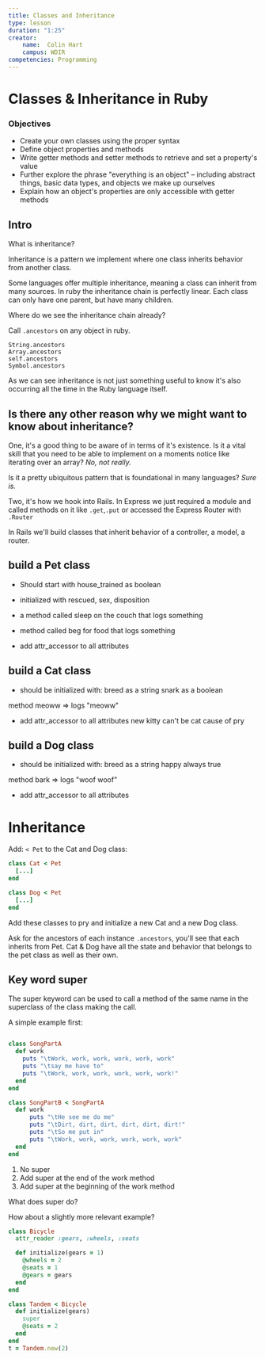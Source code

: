 ```yaml
---
title: Classes and Inheritance
type: lesson
duration: "1:25"
creator:
    name:  Colin Hart
    campus: WDIR
competencies: Programming
---
```


# Classes & Inheritance in Ruby

### Objectives

  - Create your own classes using the proper syntax
  - Define object properties and methods
  - Write getter methods and setter methods to retrieve and set a property's value
  - Further explore the phrase "everything is an object" – including abstract things, basic data types, and objects we make up ourselves
  - Explain how an object's properties are only accessible with getter methods

## Intro

What is inheritance?

Inheritance is a pattern we implement where one class inherits behavior from another class.

Some languages offer multiple inheritance, meaning a class can inherit from many sources. In ruby the inheritance chain is perfectly linear. Each class can only have one parent, but have many children.

Where do we see the inheritance chain already?

Call `.ancestors` on any object in ruby.

```
String.ancestors
Array.ancestors
self.ancestors
Symbol.ancestors
```

As we can see inheritance is not just something useful to know it's also occurring all the time in the Ruby language itself.

## Is there any other reason why we might want to know about inheritance?

One, it's a good thing to be aware of in terms of it's existence. Is it a vital skill that you need to be able to implement on a moments notice like iterating over an array? *No, not really.*

Is it a pretty ubiquitous pattern that is foundational in many languages? *Sure is.*

Two, it's how we hook into Rails. In Express we just required a module and called methods on it like `.get`,`.put` or accessed the Express Router with `.Router`

In Rails we'll build classes that inherit behavior of a controller, a model, a router.


## build a Pet class

 - Should start with
   house_trained as boolean
 - initialized with
   rescued, sex, disposition

 - a method called sleep on the couch that logs something

 - method called beg for food that logs something

 - add attr_accessor to all attributes

## build a Cat class

  - should be initialized with:
    breed as a string
    snark as a boolean

  method meoww => logs "meoww"

  - add attr_accessor to all attributes
  new kitty can't be cat cause of pry

## build a Dog class

  - should be initialized with:
    breed as a string
    happy always true

  method bark => logs "woof woof"

  - add attr_accessor to all attributes

# Inheritance

Add: `< Pet` to the Cat and Dog class:

```ruby
class Cat < Pet
  [...]
end

class Dog < Pet
  [...]
end

```

Add these classes to pry and initialize a new Cat and a new Dog class.

Ask for the ancestors of each instance `.ancestors`, you'll see that each inherits from Pet. Cat & Dog  have all the state and behavior that belongs to the pet class as well as their own.

## Key word super

The super keyword can be used to call a method of the same name in the superclass of the class making the call.

A simple example first:

```ruby

class SongPartA
  def work
    puts "\tWork, work, work, work, work, work"
    puts "\tsay me have to"
    puts "\tWork, work, work, work, work, work!"
  end
end

class SongPartB < SongPartA
  def work
      puts "\tHe see me do me"
      puts "\tDirt, dirt, dirt, dirt, dirt, dirt!"
      puts "\tSo me put in"
      puts "\tWork, work, work, work, work, work"
  end
end
```

1. No super
2. Add super at the end of the work method
3. Add super at the beginning of the work method

What does super do?

How about a slightly more relevant example?

```ruby
class Bicycle  
  attr_reader :gears, :wheels, :seats  

  def initialize(gears = 1)  
    @wheels = 2  
    @seats = 1  
    @gears = gears  
  end  
end  

class Tandem < Bicycle  
  def initialize(gears)  
    super  
    @seats = 2  
  end  
end  
t = Tandem.new(2)
```
